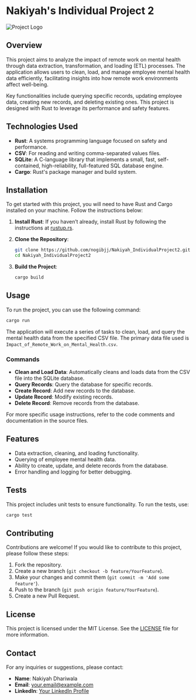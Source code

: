 # Nakiyah's Individual Project 2

![Project Logo](https://via.placeholder.com/150)  <!-- Replace with your project logo/image -->


## Overview

This project aims to analyze the impact of remote work on mental health through data extraction, transformation, and loading (ETL) processes. The application allows users to clean, load, and manage employee mental health data efficiently, facilitating insights into how remote work environments affect well-being. 

Key functionalities include querying specific records, updating employee data, creating new records, and deleting existing ones. This project is designed with Rust to leverage its performance and safety features.

## Technologies Used

- **Rust**: A systems programming language focused on safety and performance.
- **CSV**: For reading and writing comma-separated values files.
- **SQLite**: A C-language library that implements a small, fast, self-contained, high-reliability, full-featured SQL database engine.
- **Cargo**: Rust's package manager and build system.
  
## Installation

To get started with this project, you will need to have Rust and Cargo installed on your machine. Follow the instructions below:

1. **Install Rust**: If you haven’t already, install Rust by following the instructions at [rustup.rs](https://rustup.rs/).

2. **Clone the Repository**:
   ```bash
   git clone https://github.com/nogibjj/Nakiyah_IndividualProject2.git
   cd Nakiyah_IndividualProject2
   ```

3. **Build the Project**:
   ```bash
   cargo build
   ```

## Usage

To run the project, you can use the following command:
```bash
cargo run
```

The application will execute a series of tasks to clean, load, and query the mental health data from the specified CSV file. The primary data file used is `Impact_of_Remote_Work_on_Mental_Health.csv`.

### Commands

- **Clean and Load Data**: Automatically cleans and loads data from the CSV file into the SQLite database.
- **Query Records**: Query the database for specific records.
- **Create Record**: Add new records to the database.
- **Update Record**: Modify existing records.
- **Delete Record**: Remove records from the database.

For more specific usage instructions, refer to the code comments and documentation in the source files.

## Features

- Data extraction, cleaning, and loading functionality.
- Querying of employee mental health data.
- Ability to create, update, and delete records from the database.
- Error handling and logging for better debugging.

## Tests

This project includes unit tests to ensure functionality. To run the tests, use:
```bash
cargo test
```

## Contributing

Contributions are welcome! If you would like to contribute to this project, please follow these steps:

1. Fork the repository.
2. Create a new branch (`git checkout -b feature/YourFeature`).
3. Make your changes and commit them (`git commit -m 'Add some feature'`).
4. Push to the branch (`git push origin feature/YourFeature`).
5. Create a new Pull Request.

## License

This project is licensed under the MIT License. See the [LICENSE](LICENSE) file for more information.

## Contact

For any inquiries or suggestions, please contact:

- **Name**: Nakiyah Dhariwala
- **Email**: [your.email@example.com](mailto:your.email@example.com) <!-- Replace with your email -->
- **LinkedIn**: [Your LinkedIn Profile](https://www.linkedin.com/in/yourprofile) <!-- Replace with your LinkedIn URL -->
